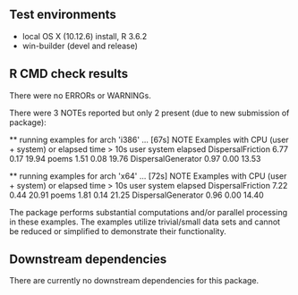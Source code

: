 ## Test environments
* local OS X (10.12.6) install, R 3.6.2
* win-builder (devel and release)

## R CMD check results
There were no ERRORs or WARNINGs.

There were 3 NOTEs reported but only 2 present (due to new submission of package):

** running examples for arch 'i386' ... [67s] NOTE
Examples with CPU (user + system) or elapsed time > 10s
                   user system elapsed
DispersalFriction  6.77   0.17   19.94
poems              1.51   0.08   19.76
DispersalGenerator 0.97   0.00   13.53

** running examples for arch 'x64' ... [72s] NOTE
Examples with CPU (user + system) or elapsed time > 10s
                   user system elapsed
DispersalFriction  7.22   0.44   20.91
poems              1.81   0.14   21.25
DispersalGenerator 0.96   0.00   14.40

The package performs substantial computations and/or parallel processing 
in these examples. The examples utilize trivial/small data sets and cannot
be reduced or simplified to demonstrate their functionality.

## Downstream dependencies
There are currently no downstream dependencies for this package.
